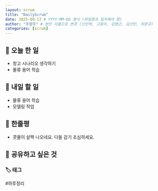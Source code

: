 ```yaml
---
layout: scrum
title: "DailyScrum"
date: 2025-09-17 # YYYY-MM-DD 형식 (파일명과 일치해야 함)
author: "주장우" # 본인 이름으로 변경 (신민혁, 고윤아, 김병곤, 김선민, 최문규)
categories: [scrum]
---
```


## 📝 오늘 한 일

- 창고 시나리오 생각하기
- 물류 용어 학습

## 🎯 내일 할 일

- 물류 용어 학습
- 모델링 작업

## 💭 한줄평

- 콧물이 살짝 나오네요. 다들 감기 조심하세요.

## 🔗 공유하고 싶은 것

### 🏷️ 태그

#하루정리
